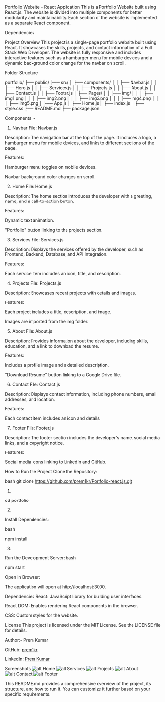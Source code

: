 Portfolio Website - React Application
This is a Portfolio Website built using React.js. The website is divided into multiple components for better modularity and maintainability. Each section of the website is implemented as a separate React component.

Dependencies

Project Overview
This project is a single-page portfolio website built using React. It showcases the skills, projects, and contact information of a Full Stack Web Developer. The website is fully responsive and includes interactive features such as a hamburger menu for mobile devices and a dynamic background color change for the navbar on scroll.

Folder Structure

portfolio/
├── public/
├── src/
│   ├── components/
│   │   ├── Navbar.js
│   │   ├── Hero.js
│   │   ├── Services.js
│   │   ├── Projects.js
│   │   ├── About.js
│   │   ├── Contact.js
│   │   ├── Footer.js
│   ├── Pages/
│   │   ├── img/
│   │   │   ├── img1.png
│   │   │   ├── img2.png
│   │   │   ├── img3.png
│   │   │   ├── img4.png
│   │   │   ├── img5.png
│   ├── App.js
│   ├── Home.js
│   ├── index.js
│   ├── style.css
├── README.md
├── package.json



Components :- 

1. Navbar
File: Navbar.js

Description: The navigation bar at the top of the page. It includes a logo, a hamburger menu for mobile devices, and links to different sections of the page.

Features:

Hamburger menu toggles on mobile devices.

Navbar background color changes on scroll.

2. Home
File: Home.js

Description: The home section introduces the developer with a greeting, name, and a call-to-action button.

Features:

Dynamic text animation.

"Portfolio" button linking to the projects section.

3. Services
File: Services.js

Description: Displays the services offered by the developer, such as Frontend, Backend, Database, and API Integration.

Features:

Each service item includes an icon, title, and description.

4. Projects
File: Projects.js

Description: Showcases recent projects with details and images.

Features:

Each project includes a title, description, and image.

Images are imported from the img folder.

5. About
File: About.js

Description: Provides information about the developer, including skills, education, and a link to download the resume.

Features:

Includes a profile image and a detailed description.

"Download Resume" button linking to a Google Drive file.

6. Contact
File: Contact.js

Description: Displays contact information, including phone numbers, email addresses, and location.

Features:

Each contact item includes an icon and details.

7. Footer
File: Footer.js

Description: The footer section includes the developer's name, social media links, and a copyright notice.

Features:

Social media icons linking to LinkedIn and GitHub.

How to Run the Project
Clone the Repository:

bash
git clone https://github.com/prem1kr/Portfolio-react.js.git

1.

cd portfolio

2.

Install Dependencies:

bash

npm install

3.
Run the Development Server:
bash

npm start

Open in Browser:

The application will open at http://localhost:3000.

Dependencies
React: JavaScript library for building user interfaces.

React DOM: Enables rendering React components in the browser.

CSS: Custom styles for the website.

License
This project is licensed under the MIT License. See the LICENSE file for details.

Author:- 
Prem Kumar

GitHub: [prem1kr](https://github.com/prem1kr)

LinkedIn: [Prem Kumar](https://www.linkedin.com/in/prem-kumar-3b38b1290/)

Screenshots
![alt Home](<Screenshot 2025-03-21 222302.png>)
![alt Services](<Screenshot 2025-03-21 222321.png>)
![alt Projects](<Screenshot 2025-03-21 222413.png>)
![alt About](<Screenshot 2025-03-21 222431.png>)
![alt Contact](<Screenshot 2025-03-21 222440.png>)
![alt Footer](<Screenshot 2025-03-21 222457.png>)


This README.md provides a comprehensive overview of the project, its structure, and how to run it. You can customize it further based on your specific requirements.

